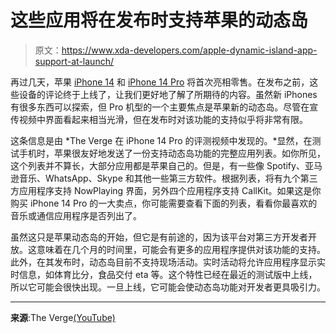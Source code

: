 # 这些应用将在发布时支持苹果的动态岛

> 原文：<https://www.xda-developers.com/apple-dynamic-island-app-support-at-launch/>

再过几天，苹果 [iPhone 14](https://www.xda-developers.com/apple-iphone-14/) 和 [iPhone 14 Pro](https://www.xda-developers.com/apple-iphone-14-pro/) 将首次亮相零售。在发布之前，这些设备的评论终于上线了，让我们更好地了解了所期待的内容。虽然新 iPhones 有很多东西可以探索，但 Pro 机型的一个主要焦点是苹果新的动态岛。尽管在宣传视频中界面看起来相当光滑，但在发布时对该功能的支持似乎将非常有限。

这条信息是由 *The Verge 在 iPhone 14 Pro 的评测视频中发现的。*显然，在测试手机时，苹果很友好地发送了一份支持动态岛功能的完整应用列表。如你所见，这个列表并不算长，大部分应用都是苹果自己的。但是，有一些像 Spotify、亚马逊音乐、WhatsApp、Skype 和其他一些第三方软件。根据列表，将有九个第三方应用程序支持 NowPlaying 界面，另外四个应用程序支持 CallKit。如果这是你购买 iPhone 14 Pro 的一大卖点，你可能需要查看下面的列表，看看你最喜欢的音乐或通信应用程序是否列出了。

虽然这只是苹果动态岛的开始，但它是有前途的，因为该平台对第三方开发者开放。这意味着在几个月的时间里，可能会有更多的应用程序提供对该功能的支持。此外，在其发布时，动态岛目前不支持现场活动。实时活动将允许应用程序显示实时信息，如体育比分，食品交付 eta 等。这个特性已经在最近的测试版中上线，所以它可能会很快出现。一旦上线，它可能会使动态岛功能对开发者更具吸引力。

* * *

**来源**:The Verge[(YouTube)](https://youtu.be/7qk2wsl8IFA?t=200)